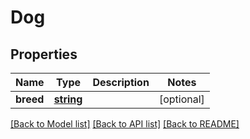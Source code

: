 # Dog

## Properties
Name | Type | Description | Notes
------------ | ------------- | ------------- | -------------
**breed** | [**string**](.md) |  | [optional] 

[[Back to Model list]](../README.md#documentation-for-models) [[Back to API list]](../README.md#documentation-for-api-endpoints) [[Back to README]](../README.md)

